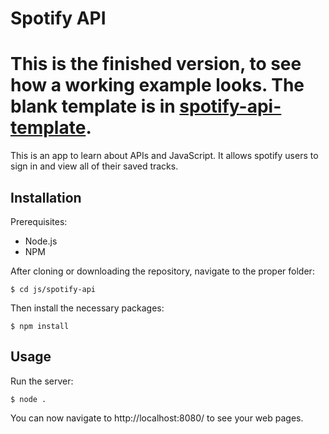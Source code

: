 # Spotify API

# This is the finished version, to see how a working example looks.  The blank template is in [spotify-api-template](../spotify-api-template).

This is an app to learn about APIs and JavaScript.  It allows spotify users to sign in and view all of their saved tracks.

## Installation

Prerequisites:
* Node.js
* NPM

After cloning or downloading the repository, navigate to the proper folder:

`$ cd js/spotify-api`

Then install the necessary packages:

`$ npm install`

## Usage

Run the server:

`$ node .`

You can now navigate to http://localhost:8080/ to see your web pages.
